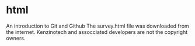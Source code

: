 # html
An introduction to Git and Github
The survey.html file was downloaded from the internet.
Kenzinotech and assocciated developers are not the copyright owners.
